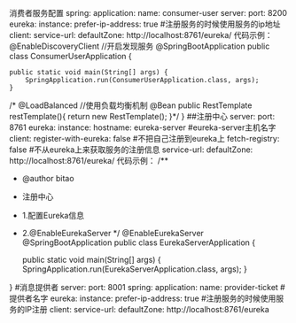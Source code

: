 消费者服务配置
spring:
  application:
    name: consumer-user
server:
  port: 8200
eureka:
  instance:
    prefer-ip-address: true #注册服务的时候使用服务的ip地址
  client:
    service-url:
      defaultZone: http://localhost:8761/eureka/
 代码示例：
 @EnableDiscoveryClient //开启发现服务
@SpringBootApplication
public class ConsumerUserApplication {

    public static void main(String[] args) {
        SpringApplication.run(ConsumerUserApplication.class, args);
    }


  /*  @LoadBalanced //使用负载均衡机制
    @Bean
    public RestTemplate restTemplate(){
        return new RestTemplate();
    }*/
}
##注册中心
server:
  port: 8761
eureka:
  instance:
    hostname: eureka-server #eureka-server主机名字
  client:
    register-with-eureka: false #不把自己注册到eureka上
    fetch-registry: false #不从eureka上来获取服务的注册信息
    service-url:
      defaultZone: http://localhost:8761/eureka/
代码示例：
/**
 * @author bitao 
 * 注册中心
 * 1.配置Eureka信息
 * 2.@EnableEurekaServer
 */
@EnableEurekaServer
@SpringBootApplication
public class EurekaServerApplication {

    public static void main(String[] args) {
        SpringApplication.run(EurekaServerApplication.class, args);
    }

}
#消息提供者
server:
  port: 8001
spring:
  application:
    name: provider-ticket #提供者名字
eureka:
  instance:
    prefer-ip-address: true #注册服务的时候使用服务的IP注册
  client:
    service-url:
      defaultZone: http://localhost:8761/eureka
